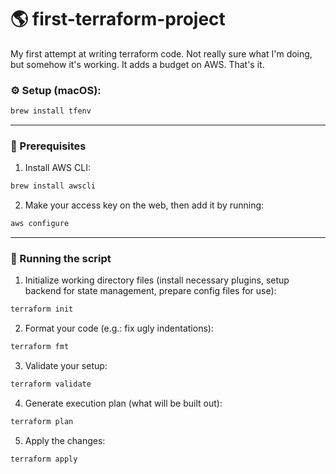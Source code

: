 # 🌎 first-terraform-project

My first attempt at writing terraform code. Not really sure what I'm doing, but somehow it's working. It adds a budget on AWS. That's it.

### ⚙️ Setup (macOS):

```bash
brew install tfenv
```

---

### 🧩 Prerequisites

1. Install AWS CLI:

```bash
brew install awscli
```

2. Make your access key on the web, then add it by running:

```bash
aws configure
```

---

### 🚀 Running the script

1. Initialize working directory files (install necessary plugins, setup backend for state management, prepare config files for use):

```bash
terraform init
```

2. Format your code (e.g.: fix ugly indentations):

```bash
terraform fmt
```

3. Validate your setup:

```bash
terraform validate
```

4. Generate execution plan (what will be built out):

```bash
terraform plan
```

5. Apply the changes:

```bash
terraform apply
```
